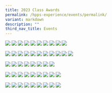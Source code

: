 ```yaml
---
title: 2023 Class Awards
permalink: /hpps-experience/events/permalink/
variant: markdown
description: ""
third_nav_title: Events
---
```

![](/images/1A.png) 
![](/images/1B.png)
![](/images/1C.png)
![](/images/1D.png)
![](/images/1E.png)
![](/images/1F.png)
![](/images/1G.png)
![](/images/1H.png)
![](/images/1I.png)
![](/images/1J.png)

![](/images/2A.png)
![](/images/2B.png)
![](/images/2C.png)
![](/images/2D.png)
![](/images/2E.png)
![](/images/2F.png)
![](/images/2F.png)
![](/images/2G.png)
![](/images/2H.png)
![](/images/2I.png)
![](/images/2J.png)

![](/images/3A.png)
![](/images/3B.png)
![](/images/3C.png)
![](/images/3D.png)
![](/images/3E.png)
![](/images/3F.png)
![](/images/3G.png)
![](/images/3H.png)

![](/images/4A.png)
![](/images/4B.png)
![](/images/4C.png)
![](/images/4D.png)
![](/images/4E.png)
![](/images/4F.png)
![](/images/4G.png)
![](/images/4H.png)
![](/images/4I.png)

![](/images/5A.png)
![](/images/5B.png)
![](/images/5C.png)
![](/images/5D.png)
![](/images/5E.png)
![](/images/5F.png)
![](/images/5G.png)
![](/images/5H.png)
![](/images/5I.png)


